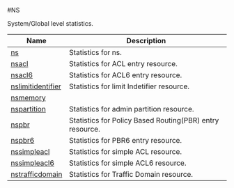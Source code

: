 #NS

System/Global level statistics.


<table><thead><tr><th>Name</th><th>Description</th></tr></thead><tbody><tr><td><a href=".././ns/ns/">ns</a></td><td>Statistics for ns.</td></tr><tr><td><a href=".././nsacl/nsacl/">nsacl</a></td><td>Statistics for ACL entry resource.</td></tr><tr><td><a href=".././nsacl6/nsacl6/">nsacl6</a></td><td>Statistics for ACL6 entry resource.</td></tr><tr><td><a href=".././nslimitidentifier/nslimitidentifier/">nslimitidentifier</a></td><td>Statistics for limit Indetifier resource.</td></tr><tr><td><a href=".././nsmemory/nsmemory/">nsmemory</a></td><td></td></tr><tr><td><a href=".././nspartition/nspartition/">nspartition</a></td><td>Statistics for admin partition resource.</td></tr><tr><td><a href=".././nspbr/nspbr/">nspbr</a></td><td>Statistics for Policy Based Routing(PBR) entry resource.</td></tr><tr><td><a href=".././nspbr6/nspbr6/">nspbr6</a></td><td>Statistics for PBR6 entry resource.</td></tr><tr><td><a href=".././nssimpleacl/nssimpleacl/">nssimpleacl</a></td><td>Statistics for simple ACL resource.</td></tr><tr><td><a href=".././nssimpleacl6/nssimpleacl6/">nssimpleacl6</a></td><td>Statistics for simple ACL6 resource.</td></tr><tr><td><a href=".././nstrafficdomain/nstrafficdomain/">nstrafficdomain</a></td><td>Statistics for Traffic Domain resource.</td></tr></tbody></table>
